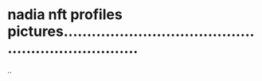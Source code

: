 # nadia nft profiles pictures.....................................................................
..
